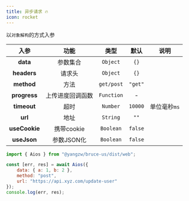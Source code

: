 ```yaml
---
title: 异步请求 🔥
icon: rocket
---
```


以`对象解构`的方式入参

入参|功能|类型|默认|说明
:-:|:-:|:-:|:-:|-
**data**|参数集合|`Object`|`{}`
**headers**|请求头|`Object`|`{}`
**method**|方法|`get/post`|`"get"`
**progress**|上传进度回调函数|`Function`|-
**timeout**|超时|`Number`|`10000`|单位毫秒`ms`
**url**|地址|`String`|`""`
**useCookie**|携带cookie|`Boolean`|`false`
**useJson**|参数JSON化|`Boolean`|`false`

```js
import { Aios } from "@yangzw/bruce-us/dist/web";

const [err, res] = await Aios({
	data: { a: 1, b: 2 },
	method: "post",
	url: "https://api.xyz.com/update-user"
});
console.log(err, res);
```